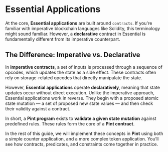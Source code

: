 # Essential Applications

At the core, **Essential applications** are built around `contracts`. If you're familiar with imperative blockchain languages like Solidity, this terminology might sound familiar. However, a **declarative** contract in Essential is fundamentally different from its imperative counterpart.

## The Difference: Imperative vs. Declarative

In **imperative contracts**, a set of inputs is processed through a sequence of opcodes, which updates the state as a side effect. These contracts often rely on storage-related opcodes that directly manipulate the state.

However, **Essential applications** operate **declaratively**, meaning that state updates occur without direct execution. Unlike the imperative approach, Essential applications work in reverse. They begin with a proposed atomic state mutation — a set of proposed new state values — and then check their validity against a contract.

In short, a **Pint program** exists to **validate a given state mutation** against predefined rules. These rules form the core of a **Pint contract**.

In the rest of this guide, we will implement these concepts in **Pint** using both a simple counter application, and a more complex token application. You’ll see how contracts, predicates, and constraints come together in practice.
